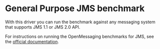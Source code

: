 # General Purpose JMS benchmark

With this driver you can run the benchmark against any messaging system that supports JMS 1.1 or JMS 2.0 API.

For instructions on running the OpenMessaging benchmarks for JMS, see the [official documentation](http://openmessaging.cloud/docs/benchmarks/jms).
